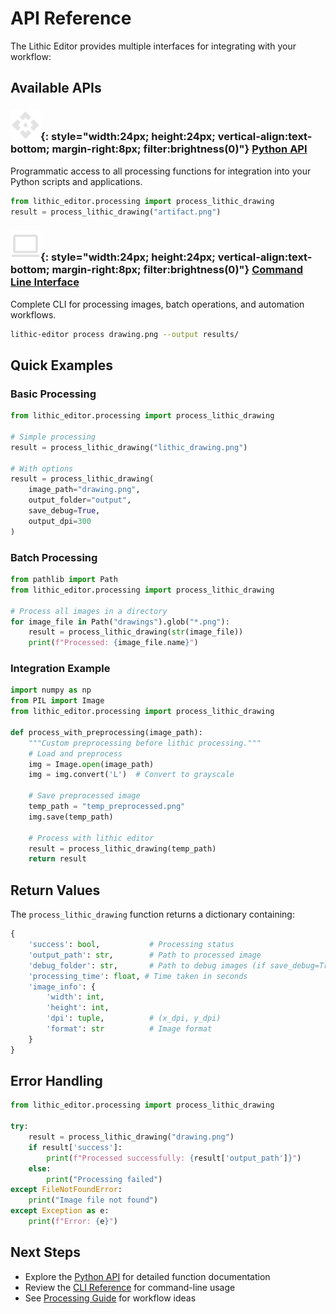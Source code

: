 # API Reference

The Lithic Editor provides multiple interfaces for integrating with your workflow:

## Available APIs

### ![](../assets/images/api.svg){: style="width:24px; height:24px; vertical-align:text-bottom; margin-right:8px; filter:brightness(0)"} [Python API](../python-api/)
Programmatic access to all processing functions for integration into your Python scripts and applications.

```python
from lithic_editor.processing import process_lithic_drawing
result = process_lithic_drawing("artifact.png")
```

### ![](../assets/images/computer.svg){: style="width:24px; height:24px; vertical-align:text-bottom; margin-right:8px; filter:brightness(0)"} [Command Line Interface](../cli-reference/)  
Complete CLI for processing images, batch operations, and automation workflows.

```bash
lithic-editor process drawing.png --output results/
```

## Quick Examples

### Basic Processing
```python
from lithic_editor.processing import process_lithic_drawing

# Simple processing
result = process_lithic_drawing("lithic_drawing.png")

# With options
result = process_lithic_drawing(
    image_path="drawing.png",
    output_folder="output",
    save_debug=True,
    output_dpi=300
)
```

### Batch Processing
```python
from pathlib import Path
from lithic_editor.processing import process_lithic_drawing

# Process all images in a directory
for image_file in Path("drawings").glob("*.png"):
    result = process_lithic_drawing(str(image_file))
    print(f"Processed: {image_file.name}")
```

### Integration Example
```python
import numpy as np
from PIL import Image
from lithic_editor.processing import process_lithic_drawing

def process_with_preprocessing(image_path):
    """Custom preprocessing before lithic processing."""
    # Load and preprocess
    img = Image.open(image_path)
    img = img.convert('L')  # Convert to grayscale
    
    # Save preprocessed image
    temp_path = "temp_preprocessed.png"
    img.save(temp_path)
    
    # Process with lithic editor
    result = process_lithic_drawing(temp_path)
    return result
```

## Return Values

The `process_lithic_drawing` function returns a dictionary containing:

```python
{
    'success': bool,           # Processing status
    'output_path': str,        # Path to processed image
    'debug_folder': str,       # Path to debug images (if save_debug=True)
    'processing_time': float, # Time taken in seconds
    'image_info': {
        'width': int,
        'height': int,
        'dpi': tuple,          # (x_dpi, y_dpi)
        'format': str          # Image format
    }
}
```

## Error Handling

```python
from lithic_editor.processing import process_lithic_drawing

try:
    result = process_lithic_drawing("drawing.png")
    if result['success']:
        print(f"Processed successfully: {result['output_path']}")
    else:
        print("Processing failed")
except FileNotFoundError:
    print("Image file not found")
except Exception as e:
    print(f"Error: {e}")
```

## Next Steps

- Explore the [Python API](../python-api/) for detailed function documentation
- Review the [CLI Reference](../cli-reference/) for command-line usage
- See [Processing Guide](../processing-images/) for workflow ideas